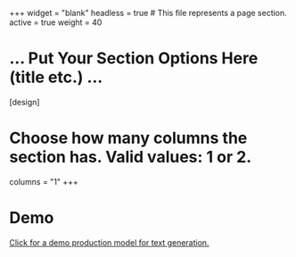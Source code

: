 +++
widget = "blank"
headless = true  # This file represents a page section.
active = true
weight = 40

# ... Put Your Section Options Here (title etc.) ...

[design]
  # Choose how many columns the section has. Valid values: 1 or 2.
  columns = "1"
+++
<div class="container">
<h1>Demo</h1>
<a href="https://demo.justinjgrace.com">Click for a demo production model for text generation.</a>
</div>
